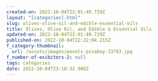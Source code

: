 ```yaml
---
created-on: 2022-10-04T22:01:49.729Z
layout: "[categories].html"
slug: olives-olive-oil-and-edible-essential-oils
title: Olives, Olive Oil, and Edible & Essential Oils
updated-on: 2022-10-04T22:01:49.729Z
published-on: 2022-10-04T22:22:04.215Z
f_category-thumbnail:
  url: /assets/images/pexels-pixabay-33783.jpg
f_number-of-exibitors-2: null
tags: categories
date: 2022-10-04T23:10:32.986Z
---
```

